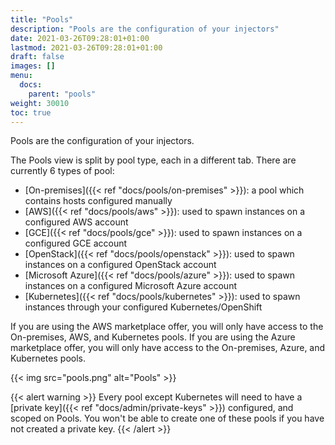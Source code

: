 ```yaml
---
title: "Pools"
description: "Pools are the configuration of your injectors"
date: 2021-03-26T09:28:01+01:00
lastmod: 2021-03-26T09:28:01+01:00
draft: false
images: []
menu:
  docs:
    parent: "pools"
weight: 30010
toc: true
---
```


Pools are the configuration of your injectors.

The Pools view is split by pool type, each in a different tab.
There are currently 6 types of pool:

- [On-premises]({{< ref "docs/pools/on-premises" >}}): a pool which contains hosts configured manually
- [AWS]({{< ref "docs/pools/aws" >}}): used to spawn instances on a configured AWS account
- [GCE]({{< ref "docs/pools/gce" >}}): used to spawn instances on a configured GCE account
- [OpenStack]({{< ref "docs/pools/openstack" >}}): used to spawn instances on a configured OpenStack account
- [Microsoft Azure]({{< ref "docs/pools/azure" >}}): used to spawn instances on a configured Microsoft Azure account
- [Kubernetes]({{< ref "docs/pools/kubernetes" >}}): used to spawn instances through your configured Kubernetes/OpenShift

If you are using the AWS marketplace offer, you will only have access to the On-premises, AWS, and Kubernetes pools.
If you are using the Azure marketplace offer, you will only have access to the On-premises, Azure, and Kubernetes pools.

{{< img src="pools.png" alt="Pools" >}}

{{< alert warning >}}
Every pool except Kubernetes will need to have a [private key]({{< ref "docs/admin/private-keys" >}}) configured, and scoped on Pools. You won't be able to create one of these pools if you have not created a private key.
{{< /alert >}}
